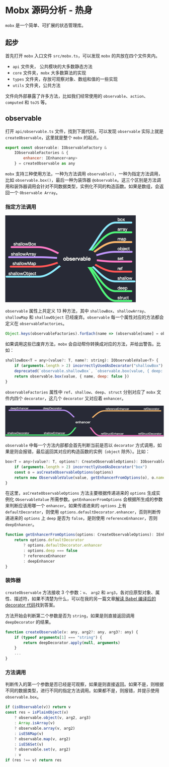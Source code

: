 # Mobx 源码分析 - 热身

`mobx` 是一个简单、可扩展的状态管理库。

## 起步

首先打开 `mobx` 入口文件 `src/mobx.ts`，可以发现 `mobx` 的共放在四个文件夹内。

- `api` 文件夹， 公共模块的大多数静态方法
- `core` 文件夹，`mobx` 大多数算法的实现
- `types` 文件夹，存放可观察对象、数组和值的一些实现
- `utils` 文件夹，公共方法

文件向外部暴露了许多方法，比如我们经常使用的 `observable`、`action`、`computed` 和 `toJS` 等。

## observable

打开 `api/observable.ts` 文件，找到下面代码，可以发现 `observable` 实际上就是 `createObservable`，这里就是整个 `mobx` 的起点。

```js
export const observable: IObservableFactory &
    IObservableFactories & {
        enhancer: IEnhancer<any>
    } = createObservable as any
```

`mobx` 支持三种使用方法，一种为方法调用 `observable()`，一种为指定方法调用，比如 `observable.box()`，最后一种为装饰器 `@observable`。这三个区别是方法调用和装饰器调用会针对不同数据类型，实例化不同的构造函数。如果是数组，会返回一个 `Observable Array`。

### 指定方法调用

![img](../img/observable-method.png)

`observable` 属性上共定义 13 种方法，其中 `shallowBox`、`shallowArray`、`shallowMap` 和 `shallowObject` 已经废弃。`observable` 每一个属性对应的方法都会定义在 `observableFactories`。

```js
Object.keys(observableFactories).forEach(name => (observable[name] = observableFactories[name]))
```

如果调用这些已废弃方法，`mobx` 会自动帮你转换成对应的方法，并给出警告。比如：

```js
shallowBox<T = any>(value?: T, name?: string): IObservableValue<T> {
    if (arguments.length > 2) incorrectlyUsedAsDecorator("shallowBox")
    deprecated(`observable.shallowBox`, `observable.box(value, { deep: false })`)
    return observable.box(value, { name, deep: false })
}
```

`observableFactories` 属性中 `ref`、`shallow`、`deep`、`struct` 分别对应了 `mobx` 文件内四个 `decorator`，这几个 `decorator` 又对应着 `enhancer`。

![img](../img/enhancer.png)

`observable` 中每一个方法内部都会首先判断当前是否以 `decorator` 方式调用，如果是则会报错，最后返回其对应的构造函数的实例（`object` 除外）。比如：

```js
box<T = any>(value?: T, options?: CreateObservableOptions): IObservableValue<T> {
    if (arguments.length > 2) incorrectlyUsedAsDecorator("box")
    const o = asCreateObservableOptions(options)
    return new ObservableValue(value, getEnhancerFromOptions(o), o.name, true, o.equals)
}
```

在这里，`asCreateObservableOptions` 方法主要根据传递进来的 `options` 生成实例化 `ObservableValue` 所需参数。`getEnhancerFromOptions` 会根据所生成的参数来判断应该用哪一个 `enhancer`。如果传递进来的 `options` 上有 `defaultDecorator`，则使用 `options.defaultDecorator.enhancer`，否则判断传递进来的 `options` 上 `deep` 是否为 `false`，是则使用 `referenceEnhancer`，否则 `deepEnhancer`。

```js
function getEnhancerFromOptions(options: CreateObservableOptions): IEnhancer<any> {
    return options.defaultDecorator
        ? options.defaultDecorator.enhancer
        : options.deep === false
        ? referenceEnhancer
        : deepEnhancer
}
```

### 装饰器

`createObservable` 方法接收 3 个参数：`v`、 `arg2` 和 `arg3`，各对应原型对象、属性、描述符，如果不清楚为什么，可以在我的另一篇文章[解读 Babel 编译后的 decorator 代码](https://g-grant.github.io/Note/20190810.html)找到答案。

方法开始会判断第二个参数是否为 `string`，如果是则直接返回调用 `deepDecorator` 的结果。

```js
function createObservable(v: any, arg2?: any, arg3?: any) {
    if (typeof arguments[1] === "string") {
        return deepDecorator.apply(null, arguments)
    }
    ...
}
```

### 方法调用

判断传入的第一个参数是否已经是可观察，如果是则直接返回。如果不是，则根据不同的数据类型，进行不同的指定方法调用。如果都不是，则报错，并提示使用 `observable.box`。

```js
if (isObservable(v)) return v
const res = isPlainObject(v)
    ? observable.object(v, arg2, arg3)
    : Array.isArray(v)
    ? observable.array(v, arg2)
    : isES6Map(v)
    ? observable.map(v, arg2)
    : isES6Set(v)
    ? observable.set(v, arg2)
    : v
if (res !== v) return res
```

